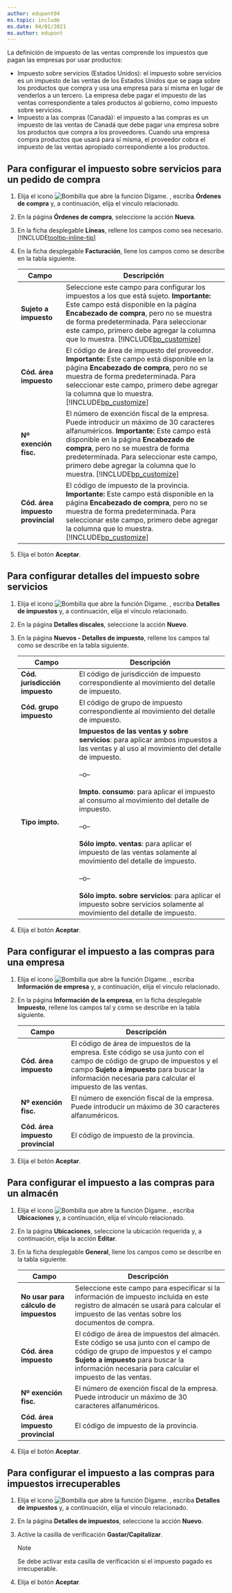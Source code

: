 ```yaml
---
author: edupont04
ms.topic: include
ms.date: 04/01/2021
ms.author: edupont
---
```


La definición de impuesto de las ventas comprende los impuestos que pagan las empresas por usar productos:  

- Impuesto sobre servicios (Estados Unidos): el impuesto sobre servicios es un impuesto de las ventas de los Estados Unidos que se paga sobre los productos que compra y usa una empresa para sí misma en lugar de venderlos a un tercero. La empresa debe pagar el impuesto de las ventas correspondiente a tales productos al gobierno, como impuesto sobre servicios.  
- Impuesto a las compras (Canadá): el impuesto a las compras es un impuesto de las ventas de Canadá que debe pagar una empresa sobre los productos que compra a los proveedores. Cuando una empresa compra productos que usará para sí misma, el proveedor cobra el impuesto de las ventas apropiado correspondiente a los productos.  

## <a name="to-set-up-use-tax-for-a-purchase-order"></a><a name="to-set-up-use-tax-for-a-purchase-order"></a>Para configurar el impuesto sobre servicios para un pedido de compra
1.  Elija el icono ![Bombilla que abre la función Dígame.](../../../media/ui-search/search_small.png "Dígame qué desea hacer") , escriba **Órdenes de compra** y, a continuación, elija el vínculo relacionado.  
2.  En la página **Órdenes de compra**, seleccione la acción **Nueva**.  
3.  En la ficha desplegable **Líneas**, rellene los campos como sea necesario. [!INCLUDE[tooltip-inline-tip](../../../includes/tooltip-inline-tip_md.md)]  
4.  En la ficha desplegable **Facturación**, llene los campos como se describe en la tabla siguiente.  

    |Campo|Descripción|  
    |---------------------------------|---------------------------------------|  
    |**Sujeto a impuesto**|Seleccione este campo para configurar los impuestos a los que está sujeto. **Importante:**  Este campo está disponible en la página **Encabezado de compra**, pero no se muestra de forma predeterminada. Para seleccionar este campo, primero debe agregar la columna que lo muestra. [!INCLUDE[bp_customize](../../../includes/bp_customize_md.md)]|  
    |**Cód. área impuesto**|El código de área de impuesto del proveedor. **Importante:**  Este campo está disponible en la página **Encabezado de compra**, pero no se muestra de forma predeterminada. Para seleccionar este campo, primero debe agregar la columna que lo muestra. [!INCLUDE[bp_customize](../../../includes/bp_customize_md.md)]|  
    |**Nº exención fisc.**|El número de exención fiscal de la empresa. Puede introducir un máximo de 30 caracteres alfanuméricos. **Importante:**  Este campo está disponible en la página **Encabezado de compra**, pero no se muestra de forma predeterminada. Para seleccionar este campo, primero debe agregar la columna que lo muestra. [!INCLUDE[bp_customize](../../../includes/bp_customize_md.md)]|  
    |**Cód. área impuesto provincial**|El código de impuesto de la provincia. **Importante:**  Este campo está disponible en la página **Encabezado de compra**, pero no se muestra de forma predeterminada. Para seleccionar este campo, primero debe agregar la columna que lo muestra. [!INCLUDE[bp_customize](../../../includes/bp_customize_md.md)]|  
5.  Elija el botón **Aceptar**.  

## <a name="to-set-up-use-tax-details"></a><a name="to-set-up-use-tax-details"></a>Para configurar detalles del impuesto sobre servicios
1.  Elija el icono ![Bombilla que abre la función Dígame.](../../../media/ui-search/search_small.png "Dígame qué desea hacer") , escriba **Detalles de impuestos** y, a continuación, elija el vínculo relacionado.  
2.  En la página **Detalles discales**, seleccione la acción **Nuevo**.  
3.  En la página **Nuevos - Detalles de impuesto**, rellene los campos tal como se describe en la tabla siguiente.  

    |Campo|Descripción|  
    |---------------------------------|---------------------------------------|  
    |**Cód. jurisdicción impuesto**|El código de jurisdicción de impuesto correspondiente al movimiento del detalle de impuesto.|  
    |**Cód. grupo impuesto**|El código de grupo de impuesto correspondiente al movimiento del detalle de impuesto.|  
    |**Tipo impto.**|**Impuestos de las ventas y sobre servicios**: para aplicar ambos impuestos a las ventas y al uso al movimiento del detalle de impuesto.<br /><br /> –o–<br /><br /> **Impto. consumo**: para aplicar el impuesto al consumo al movimiento del detalle de impuesto.<br /><br /> –o–<br /><br /> **Sólo impto. ventas**: para aplicar el impuesto de las ventas solamente al movimiento del detalle de impuesto.<br /><br /> –o–<br /><br /> **Sólo impto. sobre servicios**: para aplicar el impuesto sobre servicios solamente al movimiento del detalle de impuesto.|  
4.  Elija el botón **Aceptar**.  

## <a name="to-set-up-purchase-tax-for-a-company"></a><a name="to-set-up-purchase-tax-for-a-company"></a>Para configurar el impuesto a las compras para una empresa
1.  Elija el icono ![Bombilla que abre la función Dígame.](../../../media/ui-search/search_small.png "Dígame qué desea hacer") , escriba **Información de empresa** y, a continuación, elija el vínculo relacionado.  
2.  En la página **Información de la empresa**, en la ficha desplegable **Impuesto**, rellene los campos tal y como se describe en la tabla siguiente.  

    |Campo|Descripción|  
    |---------------------------------|---------------------------------------|  
    |**Cód. área impuesto**|El código de área de impuestos de la empresa. Este código se usa junto con el campo de código de grupo de impuestos y el campo **Sujeto a impuesto** para buscar la información necesaria para calcular el impuesto de las ventas.|  
    |**Nº exención fisc.**|El número de exención fiscal de la empresa. Puede introducir un máximo de 30 caracteres alfanuméricos.|  
    |**Cód. área impuesto provincial**|El código de impuesto de la provincia.|  
3.  Elija el botón **Aceptar**.  

## <a name="to-set-up-purchase-tax-for-a-location"></a><a name="to-set-up-purchase-tax-for-a-location"></a>Para configurar el impuesto a las compras para un almacén
1.  Elija el icono ![Bombilla que abre la función Dígame.](../../../media/ui-search/search_small.png "Dígame qué desea hacer") , escriba **Ubicaciones** y, a continuación, elija el vínculo relacionado.  
2.  En la página **Ubicaciones**, seleccione la ubicación requerida y, a continuación, elija la acción **Editar**.  
3.  En la ficha desplegable **General**, llene los campos como se describe en la tabla siguiente.  

    |Campo|Descripción|  
    |---------------------------------|---------------------------------------|  
    |**No usar para cálculo de impuestos**|Seleccione este campo para especificar si la información de impuesto incluida en este registro de almacén se usará para calcular el impuesto de las ventas sobre los documentos de compra.|  
    |**Cód. área impuesto**|El código de área de impuestos del almacén. Este código se usa junto con el campo de código de grupo de impuestos y el campo **Sujeto a impuesto** para buscar la información necesaria para calcular el impuesto de las ventas.|  
    |**Nº exención fisc.**|El número de exención fiscal de la empresa. Puede introducir un máximo de 30 caracteres alfanuméricos.|  
    |**Cód. área impuesto provincial**|El código de impuesto de la provincia.|  
4.  Elija el botón **Aceptar**.  

## <a name="to-set-up-purchase-tax-for-non-recoverable-tax"></a><a name="to-set-up-purchase-tax-for-non-recoverable-tax"></a>Para configurar el impuesto a las compras para impuestos irrecuperables
1.  Elija el icono ![Bombilla que abre la función Dígame.](../../../media/ui-search/search_small.png "Dígame qué desea hacer") , escriba **Detalles de impuestos** y, a continuación, elija el vínculo relacionado.  
2.  En la página **Detalles de impuestos**, seleccione la acción **Nuevo**.  
3.  Active la casilla de verificación **Gastar/Capitalizar**.  

    > [!NOTE]  
    >  Se debe activar esta casilla de verificación si el impuesto pagado es irrecuperable.  
4.  Elija el botón **Aceptar**.  
